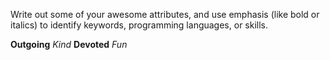 Write out some of your awesome attributes, and use emphasis (like bold or italics) to identify keywords, programming languages, or skills. 

**Outgoing**
_Kind_
**Devoted**
*Fun*
